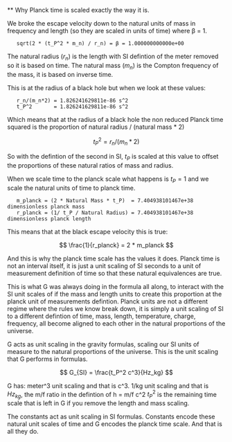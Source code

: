 ** Why Planck time is scaled exactly the way it is. 

We broke the escape velocity down to the natural units of mass in frequency and length (so they are scaled in units of time) where β = 1.

```
   sqrt(2 * (t_P^2 * m_n) / r_n) = β = 1.000000000000e+00 
```

The natural radius ($r_n$) is the length with SI defintion of the meter removed so it is based on time.
The natural mass ($m_n$) is the Compton frequency of the mass, it is based on inverse time.  

This is at the radius of a black hole but when we look at these values:

```
   r_n/(m_n*2) = 1.826241629811e-86 s^2
   t_P^2       = 1.826241629811e-86 s^2
```

Which means that at the radius of a black hole the non reduced Planck time squared is the proportion of natural radius / (natural mass * 2)

$$
t_P^2 = r_n/(m_n*2)
$$

So with the defintion of the second in SI, $t_P$ is scaled at this value to offset the proportions of these natural ratios of mass and radius.

When we scale time to the planck scale what happens is $t_P = 1$ and we scale the natural units of time to planck time. 

```
   m_planck = (2 * Natural Mass * t_P)  = 7.404938101467e+38 dimensionless planck mass
   r_planck = (1/ t_P / Natural Radius) = 7.404938101467e+38 dimensionless planck length
```   

This means that at the black escape velocity this is true:

$$
\frac{1}{r_planck} = 2 * m_planck
$$

And this is why the planck time scale has the values it does.  Planck time is not an interval itself, it is just a unit scaling of SI seconds to a unit of measurement definition of time so that these natural equivalences are true.  

This is what G was always doing in the formula all along, to interact with the SI unit scales of if the mass and length units to create this proportion at the planck unit of measurements defintion.  Planck units are not a different regime where the rules we know break down, it is simply a unit scaling of SI to a different defintion of time, mass, length, temperature, charge, frequency, all become aligned to each other in the natural proportions of the universe.  

G acts as unit scaling in the gravity formulas, scaling our SI units of measure to the natural proportions of the universe. This is the unit scaling that G performs in formulas.

$$
G_{SI} = \frac{t_P^2 c^3}{Hz_kg}
$$

G has:
meter^3 unit scaling and that is c^3. 
1/kg unit scaling and that is $Hz_{kg}$, the m/f ratio in the defintion of h = m/f c^2
$t_P^2$ is the remaining time scale that is left in G if you remove the length and mass scaling.

The constants act as unit scaling in SI formulas. Constants encode these natural unit scales of time and G encodes the planck time scale.  And that is all they do. 